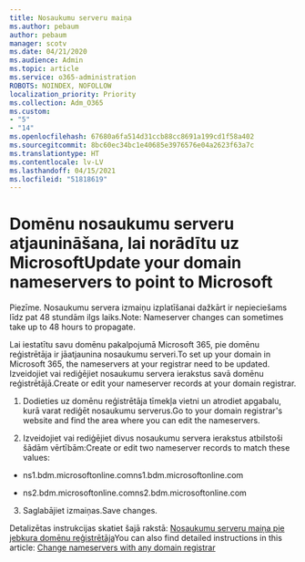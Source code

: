 ```yaml
---
title: Nosaukumu serveru maiņa
ms.author: pebaum
author: pebaum
manager: scotv
ms.date: 04/21/2020
ms.audience: Admin
ms.topic: article
ms.service: o365-administration
ROBOTS: NOINDEX, NOFOLLOW
localization_priority: Priority
ms.collection: Adm_O365
ms.custom:
- "5"
- "14"
ms.openlocfilehash: 67680a6fa514d31ccb88cc8691a199cd1f58a402
ms.sourcegitcommit: 8bc60ec34bc1e40685e3976576e04a2623f63a7c
ms.translationtype: HT
ms.contentlocale: lv-LV
ms.lasthandoff: 04/15/2021
ms.locfileid: "51818619"
---
```

# <a name="update-your-domain-nameservers-to-point-to-microsoft"></a><span data-ttu-id="ffdb3-102">Domēnu nosaukumu serveru atjaunināšana, lai norādītu uz Microsoft</span><span class="sxs-lookup"><span data-stu-id="ffdb3-102">Update your domain nameservers to point to Microsoft</span></span>

<span data-ttu-id="ffdb3-103">Piezīme. Nosaukumu servera izmaiņu izplatīšanai dažkārt ir nepieciešams līdz pat 48 stundām ilgs laiks.</span><span class="sxs-lookup"><span data-stu-id="ffdb3-103">Note: Nameserver changes can sometimes take up to 48 hours to propagate.</span></span>
  
<span data-ttu-id="ffdb3-104">Lai iestatītu savu domēnu pakalpojumā Microsoft 365, pie domēnu reģistrētāja ir jāatjaunina nosaukumu serveri.</span><span class="sxs-lookup"><span data-stu-id="ffdb3-104">To set up your domain in Microsoft 365, the nameservers at your registrar need to be updated.</span></span> <span data-ttu-id="ffdb3-105">Izveidojiet vai rediģējiet nosaukumu servera ierakstus savā domēnu reģistrētājā.</span><span class="sxs-lookup"><span data-stu-id="ffdb3-105">Create or edit your nameserver records at your domain registrar.</span></span>
  
1. <span data-ttu-id="ffdb3-106">Dodieties uz domēnu reģistrētāja tīmekļa vietni un atrodiet apgabalu, kurā varat rediģēt nosaukumu serverus.</span><span class="sxs-lookup"><span data-stu-id="ffdb3-106">Go to your domain registrar's website and find the area where you can edit the nameservers.</span></span>
  
2. <span data-ttu-id="ffdb3-107">Izveidojiet vai rediģējiet divus nosaukumu servera ierakstus atbilstoši šādām vērtībām:</span><span class="sxs-lookup"><span data-stu-id="ffdb3-107">Create or edit two nameserver records to match these values:</span></span>

  - <span data-ttu-id="ffdb3-108">ns1.bdm.microsoftonline.com</span><span class="sxs-lookup"><span data-stu-id="ffdb3-108">ns1.bdm.microsoftonline.com</span></span>

  - <span data-ttu-id="ffdb3-109">ns2.bdm.microsoftonline.com</span><span class="sxs-lookup"><span data-stu-id="ffdb3-109">ns2.bdm.microsoftonline.com</span></span>

3. <span data-ttu-id="ffdb3-110">Saglabājiet izmaiņas.</span><span class="sxs-lookup"><span data-stu-id="ffdb3-110">Save changes.</span></span>

<span data-ttu-id="ffdb3-111">Detalizētas instrukcijas skatiet šajā rakstā: [Nosaukumu serveru maiņa pie jebkura domēnu reģistrētāja](https://docs.microsoft.com/microsoft-365/admin/get-help-with-domains/change-nameservers-at-any-domain-registrar)</span><span class="sxs-lookup"><span data-stu-id="ffdb3-111">You can also find detailed instructions in this article: [Change nameservers with any domain registrar](https://docs.microsoft.com/microsoft-365/admin/get-help-with-domains/change-nameservers-at-any-domain-registrar)</span></span>
  